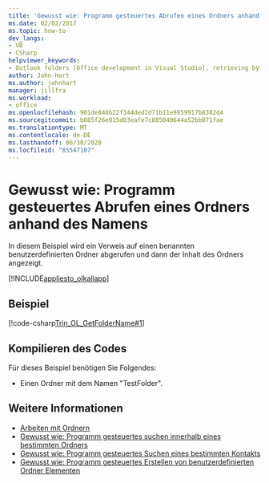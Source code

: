 ```yaml
---
title: 'Gewusst wie: Programm gesteuertes Abrufen eines Ordners anhand des Namens'
ms.date: 02/02/2017
ms.topic: how-to
dev_langs:
- VB
- CSharp
helpviewer_keywords:
- Outlook folders [Office development in Visual Studio], retrieving by name
author: John-Hart
ms.author: johnhart
manager: jillfra
ms.workload:
- office
ms.openlocfilehash: 901de848b22f344ded2d71b11e9859917b8382d4
ms.sourcegitcommit: b885f26e015d03eafe7c885040644a52bb071fae
ms.translationtype: MT
ms.contentlocale: de-DE
ms.lasthandoff: 06/30/2020
ms.locfileid: "85547107"
---
```

# <a name="how-to-programmatically-retrieve-a-folder-by-name"></a>Gewusst wie: Programm gesteuertes Abrufen eines Ordners anhand des Namens
  In diesem Beispiel wird ein Verweis auf einen benannten benutzerdefinierten Ordner abgerufen und dann der Inhalt des Ordners angezeigt.

 [!INCLUDE[appliesto_olkallapp](../vsto/includes/appliesto-olkallapp-md.md)]

## <a name="example"></a>Beispiel
 [!code-csharp[Trin_OL_GetFolderName#1](../vsto/codesnippet/CSharp/Trin_OL_GetFolderName/thisaddin.cs#1)]

## <a name="compile-the-code"></a>Kompilieren des Codes
 Für dieses Beispiel benötigen Sie Folgendes:

- Einen Ordner mit dem Namen "TestFolder".

## <a name="see-also"></a>Weitere Informationen
- [Arbeiten mit Ordnern](../vsto/working-with-folders.md)
- [Gewusst wie: Programm gesteuertes suchen innerhalb eines bestimmten Ordners](../vsto/how-to-programmatically-search-within-a-specific-folder.md)
- [Gewusst wie: Programm gesteuertes Suchen eines bestimmten Kontakts](../vsto/how-to-programmatically-search-for-a-specific-contact.md)
- [Gewusst wie: Programm gesteuertes Erstellen von benutzerdefinierten Ordner Elementen](../vsto/how-to-programmatically-create-custom-folder-items.md)
